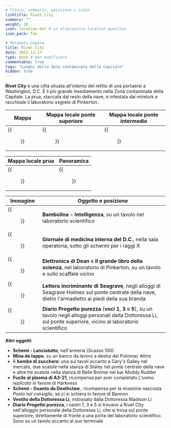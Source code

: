```yaml
---
# Titolo, sommario, posizione e icona
linktitle: Rivet City
summary: ""
weight: 10
icon: location-dot # in alternativa location-question
icon_pack: fas

# Metadata pagina
title: Rivet City
date: 2022-11-17
type: book # Non modificare
commentable: true
tags: "Luoghi della Zona contaminata della Capitale"
hidden: true
---
```


<div class="fo3">


**Rivet City** è una città situata all'interno del relitto di una portaerei a Washington, D.C. È il più grande insediamento nella Zona contaminata della Capitale. La prua, staccata dal resto della nave, è infestata dai mirelurk e racchiude il laboratorio segreto di Pinkerton.

| Mappa                                  | Mappa locale ponte superiore                       | Mappa locale ponte intermedio                    |
| -------------------------------------- | -------------------------------------------------- | ------------------------------------------------ |
| {{<figure src="fo3/Rivet_City_loc.webp">}} | {{<figure src="fo3/Map_f3_rivetcity_upperdeck.webp">}} | {{<figure src="fo3/Map_f3_rivetcity_middeck.webp">}} |


| Mappa locale prua                                 | Panoramica                                  |
| ------------------------------------------------- | ------------------------------------------- |
| {{<figure src="fo3/Rivet_City_broken_bow_map.webp">}} | {{<figure src="fo3/Rivet_City_panorama.webp">}} |

| Immagine                                                      | Oggetto e posizione                                                                                                                                                        |
| ------------------------------------------------------------- | -------------------------------------------------------------------------------------------------------------------------------------------------------------------------- |
| {{<figure src="fo3/RCsl_Intelligence_bobblehead.webp">}}          | **Bambolina - Intelligenza**, su un tavolo nel laboratorio scientifico                                                                                                     |
| {{<figure src="fo3/Fo3_DC_Journal_of_IM_Pinkerton_lab.webp">}}    | **Giornale di medicina interna del D.C.**, nella sala operatoria, sotto gli schermi per i raggi X                                                                          |
| {{<figure src="fo3/DE_and_BB_of_Science_Rivet_City_bow.webp">}}   | **Elettronica di Dean** e **Il grande libro della scienza**, nel laboratorio di Pinkerton, su un tavolo e sullo scaffale vicino                                            |
| {{<figure src="fo3/Seagraves'_incriminating_letter.webp">}}       | **Lettera incriminante di Seagrave**, negli alloggi di Seagrave Holmes sul ponte centrale della nave, dietro l'armadietto ai piedi della sua branda                        |
| {{<figure src="fo3/PP_personal_journals_X123_Better_Days.webp">}} | **Diario Progetto purezza** (**voci 1**, **3** e **5**), su un tavolo negli alloggi personali della Dottoressa  Li, sul ponte superiore, vicino al laboratorio scientifico |
**Altri oggetti**:

- **Schemi - Lanciatutto**, nell'armeria (Scasso 100)
- **Mina da tappo**, su un banco da lavoro a destra del Potomac Attire
- 6 **bombe di zucchero**: una sui tavoli accanto a Gary's Galley nel mercato, due scatole nella stanza di Staley nel ponte centrale della nave e altre tre scatole nella stanza di Belle Bonnie nel bar Muddy Rudder
- **Fucile al plasma di A3-21**, ricompensa per aver completato *L'uomo replicato* in favore di Harkness
- **Schemi - Guanto da Deathclaw** , ricompensa per la missione nascosta *Posto nel consiglio*, se ci si schiera in favore di Bannon
- **Vestito della Dottoressa Li**, indossato dalla Dottoressa Madison Li
- **Diario Progetto purezza**, i nastri 1, 3 e 5 si trovano a Rivet City nell'alloggio personale della Dottoressa Li, che si trova sul ponte superiore, direttamente di fronte a una porta del laboratorio scientifico. Sono su un tavolo accanto al suo terminale

</div>
